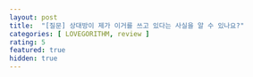 ```yaml
---
layout: post
title:  "[질문] 상대방이 제가 이거를 쓰고 있다는 사실을 알 수 있나요?"
categories: [ LOVEGORITHM, review ]
rating: 5
featured: true
hidden: true
---
```

